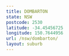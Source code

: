 ```yaml
---
title: DOMBARTON
state: NSW
postcode: 2530
latitude: -34.45456725
longitude: 150.7644956
url: /nsw/dombarton/
layout: suburb
---
```


